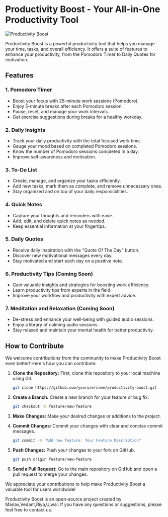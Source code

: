 # Productivity Boost - Your All-in-One Productivity Tool

![Productivity Boost](link_to_project_logo.png)

Productivity Boost is a powerful productivity tool that helps you manage your time, tasks, and overall efficiency. It offers a suite of features to enhance your productivity, from the Pomodoro Timer to Daily Quotes for motivation.

## Features

### 1. Pomodoro Timer
- Boost your focus with 25-minute work sessions (Pomodoro).
- Enjoy 5-minute breaks after each Pomodoro session.
- Pause, reset, and manage your work intervals.
- Get exercise suggestions during breaks for a healthy workday.

### 2. Daily Insights
- Track your daily productivity with the total focused work time.
- Gauge your mood based on completed Pomodoro sessions.
- Know the number of Pomodoro sessions completed in a day.
- Improve self-awareness and motivation.

### 3. To-Do List
- Create, manage, and organize your tasks efficiently.
- Add new tasks, mark them as complete, and remove unnecessary ones.
- Stay organized and on top of your daily responsibilities.

### 4. Quick Notes
- Capture your thoughts and reminders with ease.
- Add, edit, and delete quick notes as needed.
- Keep essential information at your fingertips.

### 5. Daily Quotes
- Receive daily inspiration with the "Quote Of The Day" button.
- Discover new motivational messages every day.
- Stay motivated and start each day on a positive note.

### 6. Productivity Tips (Coming Soon)
- Gain valuable insights and strategies for boosting work efficiency.
- Learn productivity tips from experts in the field.
- Improve your workflow and productivity with expert advice.

### 7. Meditation and Relaxation (Coming Soon)
- De-stress and enhance your well-being with guided audio sessions.
- Enjoy a library of calming audio sessions.
- Stay relaxed and maintain your mental health for better productivity.

## How to Contribute

We welcome contributions from the community to make Productivity Boost even better! Here's how you can contribute:

1. **Clone the Repository:** First, clone this repository to your local machine using Git.

   ```bash
   git clone https://github.com/yourusername/productivity-boost.git

2. **Create a Branch:** Create a new branch for your feature or bug fix.

   ```bash
   git checkout -b feature/new-feature

3. **Make Changes:** Make your desired changes or additions to the project.

4. **Commit Changes:** Commit your changes with clear and concise commit messages.
   
   ```bash
   git commit -m "Add new feature: Your Feature Description"

6. **Push Changes:** Push your changes to your fork on GitHub.

    ```bash
   git push origin feature/new-feature

7. **Send a Pull Request:** Go to the main repository on GitHub and open a pull request to merge your changes.

We appreciate your contributions to help make Productivity Boost a valuable tool for users worldwide!

Productivity Boost is an open-source project created by Manav,Vedant,Riya,Ujwal. If you have any questions or suggestions, please feel free to contact us.



